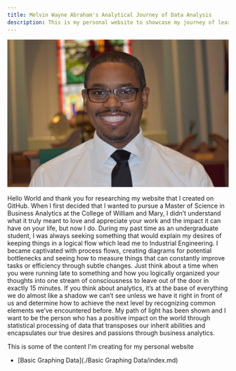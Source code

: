 ```yaml
---
title: Melvin Wayne Abraham's Analytical Journey of Data Analysis
description: This is my personal website to showcase my journey of learning and understanding business analytics
---
```


![My Picture](/Pictures/MelvinWayneAbraham_2020.jpg)

Hello World and thank you for researching my website that I created on GitHub.  When I first decided that I wanted to pursue a Master of Science in Business Analytics at the College of William and Mary, I didn’t understand what it truly meant to love and appreciate your work and the impact it can have on your life, but now I do.  During my past time as an undergraduate student, I was always seeking something that would explain my desires of keeping things in a logical flow which lead me to Industrial Engineering. I became captivated with process flows, creating diagrams for potential bottlenecks and seeing how to measure things that can constantly improve tasks or efficiency through subtle changes.  Just think about a time when you were running late to something and how you logically organized your thoughts into one stream of consciousness to leave out of the door in exactly 15 minutes.  If you think about analytics, it’s at the base of everything we do almost like a shadow we can’t see unless we have it right in front of us and determine how to achieve the next level by recognizing common elements we’ve encountered before.  My path of light has been shown and I want to be the person who has a positive impact on the world through statistical processing of data that transposes our inherit abilities and encapsulates our true desires and passions through business analytics.

This is some of the content I'm creating for my personal website
- [Basic Graphing Data](./Basic Graphing Data/index.md)

